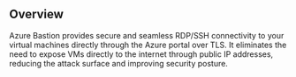 ## Overview

Azure Bastion provides secure and seamless RDP/SSH connectivity to your virtual machines directly through the Azure portal over TLS. It eliminates the need to expose VMs directly to the internet through public IP addresses, reducing the attack surface and improving security posture.

